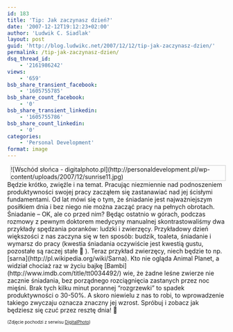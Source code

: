 ```yaml
---
id: 183
title: 'Tip: Jak zaczynasz dzień?'
date: '2007-12-12T19:12:23+02:00'
author: 'Ludwik C. Siadlak'
layout: post
guid: 'http://blog.ludwikc.net/2007/12/12/tip-jak-zaczynasz-dzien/'
permalink: /tip-jak-zaczynasz-dzien/
dsq_thread_id:
    - '2161986242'
views:
    - '659'
bsb_share_transient_facebook:
    - '1605755785'
bsb_share_count_facebook:
    - '0'
bsb_share_transient_linkedin:
    - '1605755786'
bsb_share_count_linkedin:
    - '0'
categories:
    - 'Personal Development'
format: image
---
```


<div style="float:right;margin-left:7px;border:1px solid #cccccc">![Wschód słońca - digitalphoto.pl](http://personaldevelopment.pl/wp-content/uploads/2007/12/sunrise11.jpg)</div> Będzie krótko, zwięźle i na temat. Pracując niezmiennie nad podnoszeniem produktywności swojej pracy zacząłem się zastanawiać nad jej ścisłymi fundamentami. Od lat mówi się o tym, że śniadanie jest najważniejszym posiłkiem dnia i bez niego nie można zacząć pracy na pełnych obrotach. Śniadanie – OK, ale co przed nim? Będąc ostatnio w górach, podczas rozmowy z pewnym doktorem medycyny manualnej skontrastowaliśmy dwa przykłady spędzania poranków: ludzki i zwierzęcy.  
Przykładowy dzień większości z nas zaczyna się w ten sposób: budzik, toaleta, śniadanie i wymarsz do pracy (kwestia śniadania oczywiście jest kwestią gustu, pozostałe są raczej stałe 🙂 ). Teraz przykład zwierzęcy, niech będzie to np. [sarna](http://pl.wikipedia.org/wiki/Sarna). Kto nie ogląda Animal Planet, a widział chociaż raz w życiu bajkę [Bambi](http://www.imdb.com/title/tt0034492/) wie, że żadne leśne zwierze nie zacznie śniadania, bez porządnego rozciągnięcia zastanych przez noc mięśni.  
Brak tych kilku minut porannej “rozgrzewki” to spadek produktywności o 30-50%. A skoro niewielu z nas to robi, to wprowadzenie takiego zwyczaju oznacza znaczny jej wzrost. Spróbuj i zobacz jak będziesz się czuć przez resztę dnia! 🙂  
  
  
<span style="font-size:0.7em">(Zdjęcie pochodzi z serwisu [DigitalPhoto](http://www.digitalphoto.pl/zdjecia/802/))</span>